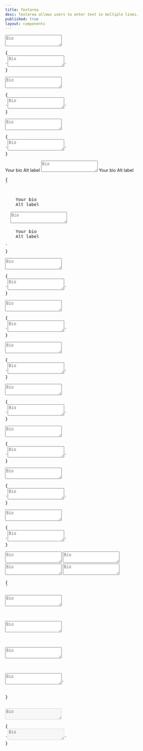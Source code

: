 ```yaml
---
title: Textarea
desc: Textarea allows users to enter text in multiple lines.
published: true
layout: components
---
```


<script>
  import Component from "@components/Component.svelte"
  import ClassTable from "@components/ClassTable.svelte"
  import { prefix } from '$lib/stores';
  import { replace } from '$lib/actions';
</script>

<ClassTable
data="{[
  { type:'component', class: 'form-control', desc: 'Container element' },
  { type:'modifier', class: 'label', desc: 'For helper text' },
  { type:'modifier', class: 'textarea', desc: 'For <textarea> element' },
  { type:'modifier', class: 'textarea-bordered', desc: 'Adds border to textarea' },
  { type:'modifier', class: 'textarea-ghost', desc: 'Adds ghost style to textarea' },
  { type:'modifier', class: 'textarea-primary', desc: 'Adds `primary` color to textarea' },
  { type:'modifier', class: 'textarea-secondary', desc: 'Adds `secondary` color to textarea' },
  { type:'modifier', class: 'textarea-accent', desc: 'Adds `accent` color to textarea' },
  { type:'modifier', class: 'textarea-info', desc: 'Adds `info` color to textarea' },
  { type:'modifier', class: 'textarea-success', desc: 'Adds `success` color to textarea' },
  { type:'modifier', class: 'textarea-warning', desc: 'Adds `warning` color to textarea' },
  { type:'modifier', class: 'textarea-error', desc: 'Adds `error` color to textarea' },
  { type:'responsive', class: 'textarea-lg', desc: 'Large size for textarea' },
  { type:'responsive', class: 'textarea-md', desc: 'Medium (default) size for textarea' },
  { type:'responsive', class: 'textarea-sm', desc: 'Small size for textarea' },
  { type:'responsive', class: 'textarea-xs', desc: 'Extra small size for textarea' },
]}"
/>

<Component title="Textarea">
<textarea class="textarea" placeholder="Bio"></textarea>
<pre slot="html" use:replace={{ to: $prefix }}>{
`<textarea class="$$textarea" placeholder="Bio"></textarea>`
}</pre>
</Component>

<Component title="Textarea with border">
<textarea class="textarea textarea-bordered" placeholder="Bio"></textarea>
<pre slot="html" use:replace={{ to: $prefix }}>{
`<textarea class="$$textarea $$textarea-bordered" placeholder="Bio"></textarea>`
}</pre>
</Component>

<Component title="Ghost (no background)">
<textarea class="textarea textarea-ghost" placeholder="Bio"></textarea>
<pre slot="html" use:replace={{ to: $prefix }}>{
`<textarea class="$$textarea $$textarea-ghost" placeholder="Bio"></textarea>`
}</pre>
</Component>

<Component title="With form control and labels">
<div class="form-control">
  <label class="label">
    <span class="label-text">Your bio</span>
    <span class="label-text-alt">Alt label</span>
  </label>
  <textarea class="textarea h-24 textarea-bordered" placeholder="Bio"></textarea>
  <label class="label">
    <span class="label-text-alt">Your bio</span>
    <span class="label-text-alt">Alt label</span>
  </label>
</div>
<pre slot="html" use:replace={{ to: $prefix }}>{
`<div class="$$form-control">
  <label class="$$label">
    <span class="$$label-text">Your bio</span>
    <span class="$$label-text-alt">Alt label</span>
  </label>
  <textarea class="$$textarea $$textarea-bordered h-24" placeholder="Bio"></textarea>
  <label class="$$label">
    <span class="$$label-text-alt">Your bio</span>
    <span class="$$label-text-alt">Alt label</span>
  </label>
</div>`
}</pre>
</Component>

<Component title="Primary color">
<textarea class="textarea textarea-primary" placeholder="Bio"></textarea>
<pre slot="html" use:replace={{ to: $prefix }}>{
`<textarea class="$$textarea $$textarea-primary" placeholder="Bio"></textarea>`
}</pre>
</Component>

<Component title="Secondary color">
<textarea class="textarea textarea-secondary" placeholder="Bio"></textarea>
<pre slot="html" use:replace={{ to: $prefix }}>{
`<textarea class="$$textarea $$textarea-secondary" placeholder="Bio"></textarea>`
}</pre>
</Component>

<Component title="Accent color">
<textarea class="textarea textarea-accent" placeholder="Bio"></textarea>
<pre slot="html" use:replace={{ to: $prefix }}>{
`<textarea class="$$textarea $$textarea-accent" placeholder="Bio"></textarea>`
}</pre>
</Component>

<Component title="Info color">
<textarea class="textarea textarea-info" placeholder="Bio"></textarea>
<pre slot="html" use:replace={{ to: $prefix }}>{
`<textarea class="$$textarea $$textarea-info" placeholder="Bio"></textarea>`
}</pre>
</Component>

<Component title="Success color">
<textarea class="textarea textarea-success" placeholder="Bio"></textarea>
<pre slot="html" use:replace={{ to: $prefix }}>{
`<textarea class="$$textarea $$textarea-success" placeholder="Bio"></textarea>`
}</pre>
</Component>

<Component title="Warning color">
<textarea class="textarea textarea-warning" placeholder="Bio"></textarea>
<pre slot="html" use:replace={{ to: $prefix }}>{
`<textarea class="$$textarea $$textarea-warning" placeholder="Bio"></textarea>`
}</pre>
</Component>

<Component title="Error color">
<textarea class="textarea textarea-error" placeholder="Bio"></textarea>
<pre slot="html" use:replace={{ to: $prefix }}>{
`<textarea class="$$textarea $$textarea-error" placeholder="Bio"></textarea>`
}</pre>
</Component>

<Component title="Sizes">
<div class="flex flex-col gap-4 w-full items-center">
  <textarea placeholder="Bio" class="textarea textarea-bordered textarea-xs w-full max-w-xs" ></textarea>
  <textarea placeholder="Bio" class="textarea textarea-bordered textarea-sm w-full max-w-xs" ></textarea>
  <textarea placeholder="Bio" class="textarea textarea-bordered textarea-md w-full max-w-xs" ></textarea>
  <textarea placeholder="Bio" class="textarea textarea-bordered textarea-lg w-full max-w-xs" ></textarea>
</div>

<pre slot="html" use:replace={{ to: $prefix }}>{
`
<!-- xs -->
<textarea placeholder="Bio" class="$$textarea $$textarea-bordered $$textarea-xs w-full max-w-xs" ></textarea>
<!-- sm -->
<textarea placeholder="Bio" class="$$textarea $$textarea-bordered $$textarea-sm w-full max-w-xs" ></textarea>
<!-- md -->
<textarea placeholder="Bio" class="$$textarea $$textarea-bordered $$textarea-md w-full max-w-xs" ></textarea>
<!-- lg -->
<textarea placeholder="Bio" class="$$textarea $$textarea-bordered $$textarea-lg w-full max-w-xs" ></textarea>`
}</pre>
</Component>

<Component title="Disabled">
<textarea class="textarea" placeholder="Bio" disabled></textarea>
<pre slot="html" use:replace={{ to: $prefix }}>{
`<textarea class="$$textarea" placeholder="Bio" disabled></textarea>`
}</pre>
</Component>
